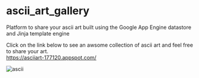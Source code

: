 # ascii_art_gallery
Platform to share your ascii art built using  the Google App Engine datastore and Jinja template engine

Click on the link below to see an awsome collection of ascii art and feel free to share your art.<br /> 
https://asciiart-177120.appspot.com/

![ascii](https://user-images.githubusercontent.com/17767383/29434455-af7d9cf2-8368-11e7-945c-edbc5439d2fe.png)

